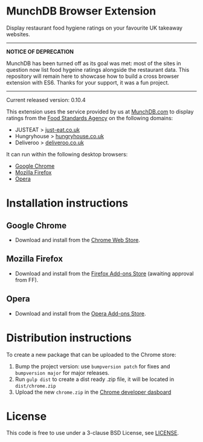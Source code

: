 # MunchDB Browser Extension

Display restaurant food hygiene ratings on your favourite UK takeaway websites.

---

**NOTICE OF DEPRECATION**

MunchDB has been turned off as its goal was met: most of the sites in question now list food hygeine ratings alongside the restaurant data. This repository will remain here to showcase how to build a cross browser extension with ES6. Thanks for your support, it was a fun project.

---

Current released version: 0.10.4

This extension uses the service provided by us at [MunchDB.com][MunchDB] to display ratings from the [Food Standards Agency][FSA] on the following domains:

* JUSTEAT > [just-eat.co.uk][JUSTEAT]
* Hungryhouse > [hungryhouse.co.uk][Hungryhouse]
* Deliveroo > [deliveroo.co.uk][Deliveroo]

It can run within the following desktop browsers:

* [Google Chrome][Chrome]
* [Mozilla Firefox][Firefox]
* [Opera][Opera]


# Installation instructions

## Google Chrome

* Download and install from the [Chrome Web Store][Chrome].

## Mozilla Firefox

* Download and install from the [Firefox Add-ons Store][Firefox] (awaiting approval from FF).

## Opera

* Download and install from the [Opera Add-ons Store][Opera].


# Distribution instructions

To create a new package that can be uploaded to the Chrome store:

1. Bump the project version: use `bumpversion patch` for fixes and `bumpversion major` for major releases.
2. Run `gulp dist` to create a dist ready .zip file, it will be located in `dist/chrome.zip`
3. Upload the new `chrome.zip` in the [Chrome developer dasboard](https://chrome.google.com/webstore/developer/)


# License

This code is free to use under a 3-clause BSD License, see [LICENSE][LICENSE].


[MunchDB]: https://munchdb.com "Food Hygiene ratings for JUSTEAT & Hungryhouse takeway websites"
[FSA]: http://fsa.gov.uk "The UK's Food Standards Agency"

[JUSTEAT]: http://www.just-eat.co.uk
[Hungryhouse]: https://hungryhouse.co.uk
[Deliveroo]: https://deliveroo.co.uk/

[Chrome]: https://chrome.google.com/webstore/detail/munchdb-food-hygiene-rati/diocoabnonklkkkmhchegbfjmekfjfpm
[Firefox]: https://addons.mozilla.org/en-US/firefox/addon/munchdb/
[Opera]: https://addons.opera.com/extensions/details/munchdb-food-hygiene-ratings-for-takeaways/

[LICENSE]: https://github.com/munchdb/munch-browser-extension/blob/master/LICENSE
